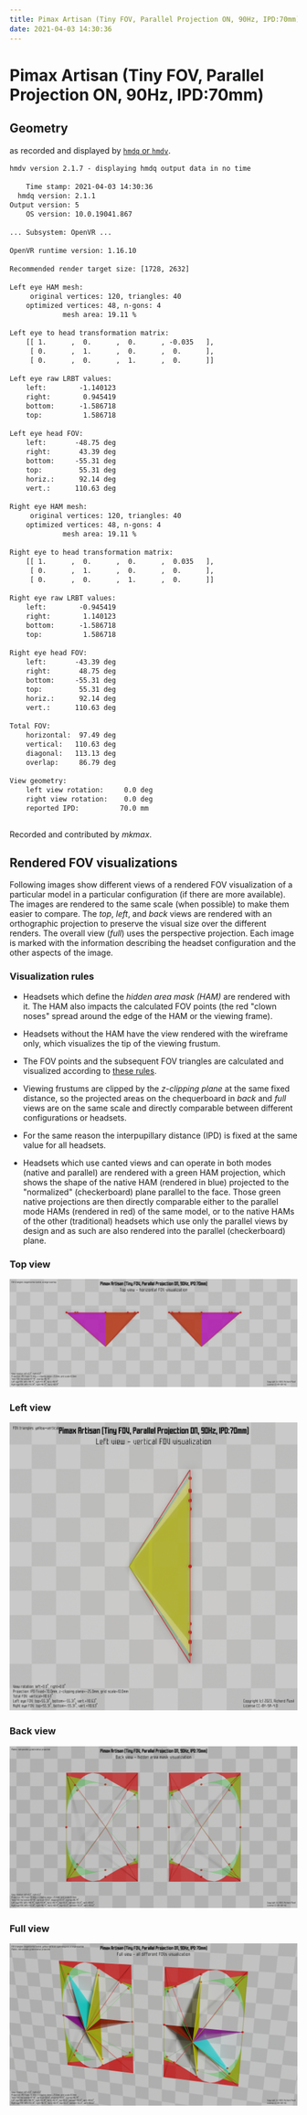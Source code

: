 ```yaml
---
title: Pimax Artisan (Tiny FOV, Parallel Projection ON, 90Hz, IPD:70mm)
date: 2021-04-03 14:30:36
---
```

# Pimax Artisan (Tiny FOV, Parallel Projection ON, 90Hz, IPD:70mm)

## Geometry

as recorded and displayed by [`hmdq` or `hmdv`](https://github.com/risa2000/hmdq).
```
hmdv version 2.1.7 - displaying hmdq output data in no time

    Time stamp: 2021-04-03 14:30:36
  hmdq version: 2.1.1
Output version: 5
    OS version: 10.0.19041.867

... Subsystem: OpenVR ...

OpenVR runtime version: 1.16.10

Recommended render target size: [1728, 2632]

Left eye HAM mesh:
     original vertices: 120, triangles: 40
    optimized vertices: 48, n-gons: 4
             mesh area: 19.11 %

Left eye to head transformation matrix:
    [[ 1.      ,  0.      ,  0.      , -0.035   ],
     [ 0.      ,  1.      ,  0.      ,  0.      ],
     [ 0.      ,  0.      ,  1.      ,  0.      ]]

Left eye raw LRBT values:
    left:        -1.140123
    right:        0.945419
    bottom:      -1.586718
    top:          1.586718

Left eye head FOV:
    left:       -48.75 deg
    right:       43.39 deg
    bottom:     -55.31 deg
    top:         55.31 deg
    horiz.:      92.14 deg
    vert.:      110.63 deg

Right eye HAM mesh:
     original vertices: 120, triangles: 40
    optimized vertices: 48, n-gons: 4
             mesh area: 19.11 %

Right eye to head transformation matrix:
    [[ 1.      ,  0.      ,  0.      ,  0.035   ],
     [ 0.      ,  1.      ,  0.      ,  0.      ],
     [ 0.      ,  0.      ,  1.      ,  0.      ]]

Right eye raw LRBT values:
    left:        -0.945419
    right:        1.140123
    bottom:      -1.586718
    top:          1.586718

Right eye head FOV:
    left:       -43.39 deg
    right:       48.75 deg
    bottom:     -55.31 deg
    top:         55.31 deg
    horiz.:      92.14 deg
    vert.:      110.63 deg

Total FOV:
    horizontal:  97.49 deg
    vertical:   110.63 deg
    diagonal:   113.13 deg
    overlap:     86.79 deg

View geometry:
    left view rotation:     0.0 deg
    right view rotation:    0.0 deg
    reported IPD:          70.0 mm


```
Recorded and contributed by _mkmax_.

## Rendered FOV visualizations

Following images show different views of a rendered FOV visualization of a
particular model in a particular configuration (if there are more available).
The images are rendered to the same scale (when possible) to make them easier
to compare. The _top_, _left_, and _back_ views are rendered with an
orthographic projection to preserve the visual size over the different renders.
The overall view (_full_) uses the perspective projection. Each image is marked
with the information describing the headset configuration and the other aspects
of the image.

### Visualization rules

* Headsets which define the _hidden area mask (HAM)_ are rendered with it. The
  HAM also impacts the calculated FOV points (the red "clown noses" spread
  around the edge of the HAM or the viewing frame).

* Headsets without the HAM have the view rendered with the wireframe only, which
  visualizes the tip of the viewing frustum.

* The FOV points and the subsequent FOV triangles are calculated and visualized
  according to [these
  rules](https://risa2000.github.io/vrdocs/docs/hmd_fov_calculation).

* Viewing frustums are clipped by the _z-clipping plane_ at the same fixed
  distance, so the projected areas on the chequerboard in _back_ and _full_
  views are on the same scale and directly comparable between different
  configurations or headsets.

* For the same reason the interpupillary distance (IPD) is fixed at the same
  value for all headsets.

* Headsets which use canted views and can operate in both modes (native and
  parallel) are rendered with a green HAM projection, which shows the shape of
  the native HAM (rendered in blue) projected to the "normalized"
  (checkerboard) plane parallel to the face. Those green native projections are
  then directly comparable either to the parallel mode HAMs (rendered in red)
  of the same model, or to the native HAMs of the other (traditional) headsets
  which use only the parallel views by design and as such are also rendered
  into the parallel (checkerboard) plane.

### Top view
[![Pimax Artisan (Tiny FOV, Parallel Projection ON, 90Hz, IPD:70mm) - top view](../images/PimaxArtisan_Tiny_PP_R90_I70_top.dmx.png)](../images/PimaxArtisan_Tiny_PP_R90_I70_top.dmx.png)

### Left view
[![Pimax Artisan (Tiny FOV, Parallel Projection ON, 90Hz, IPD:70mm) - left view](../images/PimaxArtisan_Tiny_PP_R90_I70_left.dmx.png)](../images/PimaxArtisan_Tiny_PP_R90_I70_left.dmx.png)

### Back view
[![Pimax Artisan (Tiny FOV, Parallel Projection ON, 90Hz, IPD:70mm) - back view](../images/PimaxArtisan_Tiny_PP_R90_I70_back.dmx.png)](../images/PimaxArtisan_Tiny_PP_R90_I70_back.dmx.png)

### Full view
[![Pimax Artisan (Tiny FOV, Parallel Projection ON, 90Hz, IPD:70mm) - full view](../images/PimaxArtisan_Tiny_PP_R90_I70_over.dmx.png)](../images/PimaxArtisan_Tiny_PP_R90_I70_over.dmx.png)


